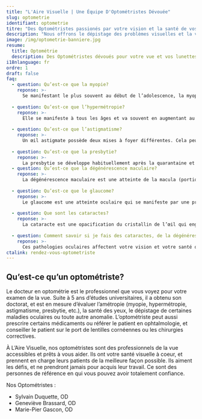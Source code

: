 ```yaml
---
title: "L'Aire Visuelle | Une Équipe D'Optométristes Dévouée"
slug: optometrie
identifiant: optometrie
titre: "Des Optométristes passionés par votre vision et la santé de vos yeux"
description: "Nous offrons le dépistage des problèmes visuelles et la vente de lunettes et lentilles pour vos yeux."
image: /img/optometrie-banniere.jpg
resume:
  title: Optométrie
  description: Des Optométristes dévoués pour votre vue et vos lunettes
i18nlanguage: fr
ordre: 1
draft: false
faq: 
  - question: Qu’est-ce que la myopie?
    reponse: >-
      Se manifestant le plus souvent au début de l’adolescence, la myopie provoque une vision floue au loin. Pour certains, il peut s’agir d’un globe oculaire trop long, pour d’autres, d’une surface cornéenne plus cambrée. L’image est située en avant de la rétine et une lentille divergente (puissance négative) est requise pour permettre une mise à foyer sur la rétine et, par conséquent, une vision nette.
 
  - question: Qu’est-ce que l’hypermétropie?
    reponse: >-
      Elle se manifeste à tous les âges et va souvent en augmentant au fil des années. Ici, le point focal est au-delà de la rétine, dû principalement à un globe oculaire plus court. Une lentille convergente (puissance positive) est utilisée pour approcher l’image pour qu’elle soit située sur la rétine. L’hypermétrope peut, au prix d’un effort d’accommodation, avoir une vision relativement claire selon son degré. Par contre, cela produira possiblement de la fatigue oculaire et des maux de tête.
 
  - question: Qu’est-ce que l’astigmatisme?
    reponse: >-
      Un œil astigmate possède deux mises à foyer différentes. Cela peut se présenter chez les myopes et les hypermétropes. L’image perçue sera allongée ou déformée, et ce, à toutes les distances.
 
  - question: Qu’est-ce que la presbytie?
    reponse: >-
      La presbytie se développe habituellement après la quarantaine et affectera principalement la vision de près. Il ne s’agit plus d’un œil trop long ou trop court, mais d’un manque de flexibilité au niveau des diverses structures de l’œil (cristallin, muscle ciliaire). Puisque cette flexibilité diminue graduellement jusqu’à la soixantaine, la presbytie progressera jusqu’à cet âge. La personne presbyte a besoin de verres convergents (puissance positive) pour obtenir une vision claire en distance intermédiaire et rapprochée.
  - question: Qu’est-ce que la dégénérescence maculaire?
    reponse: >- 
      La dégénérescence maculaire est une atteinte de la macula (portion de la rétine centrale utilisée pour la lecture ou la reconnaissance de fins détails) due à son vieillissement. Les éléments rétiniens qui la composent se détériorent et engendrent une perte fonctionnelle de la vision. Vous pourriez donc observer davantage de difficulté à lire ou à reconnaître certains détails.
 
  - question: Qu’est-ce que le glaucome?
    reponse: >-
      Le glaucome est une atteinte oculaire qui se manifeste par une pression intraoculaire qui endommage le nerf optique et qui affecte éventuellement la vision et les champs visuels. Sans symptômes, cette condition est plus sournoise et ne causera pas d’atteinte à votre vision dans les premières années. Contrairement à la croyance populaire, le glaucome est majoritairement indolore! La perte visuelle n’est que tardive dans la majorité des cas.
 
  - question: Que sont les cataractes?
    reponse: >-
      La cataracte est une opacification du cristallin de l’œil qui engendre une diminution de la vision à toutes distances, donc aussi bien en vision éloignée que pour la lecture.
 
  - question: Comment savoir si je fais des cataractes, de la dégénérescence maculaire ou du glaucome?
    reponse: >-
      Ces pathologies oculaires affectent votre vision et votre santé oculaire de façons différentes. Leurs symptômes visuels ou oculaires sont par conséquent très variables d’un patient à l’autre. Seul un examen visuel et oculaire complet permettra à votre optométriste d’identifier votre cas spécifique grâce à un diagnostic différentiel. Soyez vigilant et visitez annuellement votre optométriste!
ctalink: rendez-vous-optometriste
---
```


## Qu’est-ce qu’un optométriste?

Le docteur en optométrie est le professionnel que vous voyez pour votre examen de la vue. Suite à 5 ans d’études universitaires, il a obtenu son doctorat, et est en mesure d’évaluer l’amétropie (myopie, hypermétropie, astigmatisme, presbytie, etc.), la santé des yeux, le dépistage de certaines maladies oculaires ou toute autre anomalie.  L’optométriste peut aussi prescrire certains médicaments ou référer le patient en ophtalmologie, et conseiller le patient sur le port de lentilles cornéennes ou les chirurgies correctives.

À L’Aire Visuelle, nos optométristes sont des professionnels de la vue accessibles et prêts à vous aider. Ils ont votre santé visuelle à coeur, et prennent en charge leurs patients de la meilleure façon possible. Ils aiment les défis, et ne prendront jamais pour acquis leur travail. Ce sont des personnes de référence en qui vous pouvez avoir totalement confiance. 

Nos Optométristes :

- Sylvain Duquette, OD
- Geneviève Brassard, OD
- Marie-Pier Gascon, OD 